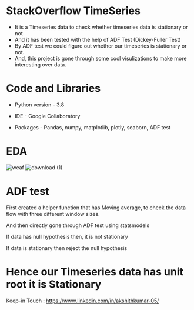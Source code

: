 # StackOverflow TimeSeries

- It is a Timeseries data to check whether timeseries data is stationary or not
- And it has been tested with the help of ADF Test (Dickey-Fuller Test)
- By ADF test we could figure out whether our timeseries is stationary or not.
- And, this project is gone through some cool visulizations to make more interesting over data.

# Code and Libraries

- Python version - 3.8

- IDE - Google Collaboratory

- Packages - Pandas, numpy, matplotlib, plotly, seaborn, ADF test

# EDA 

![weaf](https://user-images.githubusercontent.com/40689141/118131876-b1ccb900-b41c-11eb-90b7-a9c587680d31.png)
![download (1)](https://user-images.githubusercontent.com/40689141/118131956-c741e300-b41c-11eb-8a95-6b492417c415.png)

# ADF test

First created a helper function that has Moving average, to check the data flow with three different window sizes.

And then directly gone through ADF test using statsmodels

If data has null hypothesis then, it is not stationary

If data is stationary then reject the null hypothesis

# Hence our Timeseries data has unit root it is Stationary


Keep-in Touch : https://www.linkedin.com/in/akshithkumar-05/
